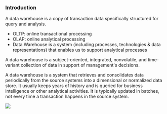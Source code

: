 ### Introduction

A data warehouse is a copy of transaction data specifically structured for query and analysis.


- OLTP: online transactional processing
- OLAP: online analytical processing
- Data Warehouse is a system (including processes, technologies \& data representations) that enables us to support analytical processes

A data warehouse is a subject-oriented, integrated, nonvolatile, and time-variant collection of data in support of management's decisions. 

A data warehouse is a system that retrieves and consolidates data periodically from the source systems into a dimensional or normalized data store. It usually keeps years of history and is queried for business intelligence or other analytical activities. It is typically updated in batches, not every time a transaction happens in the source system.


![](https://paper-attachments.dropbox.com/s_A1494BEB0F7BD14F16414D036DA680F95BD0C371268A8A06D08A476010C2109F_1616903058710_Screen+Shot+2021-03-28+at+2.43.59+pm.png)

